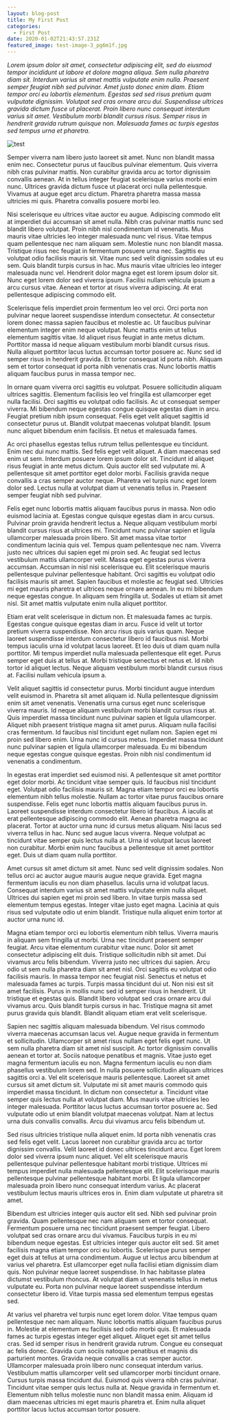 ```yaml
---
layout: blog-post
title: My First Post
categories:
  - First Post
date: 2020-01-02T21:43:57.231Z
featured_image: test-image-3_pg6m1f.jpg
---
```

*Lorem ipsum dolor sit amet, consectetur adipiscing elit, sed do eiusmod tempor incididunt ut labore et dolore magna aliqua. Sem nulla pharetra diam sit. Interdum varius sit amet mattis vulputate enim nulla. Praesent semper feugiat nibh sed pulvinar. Amet justo donec enim diam. Etiam tempor orci eu lobortis elementum. Egestas sed sed risus pretium quam vulputate dignissim. Volutpat sed cras ornare arcu dui. Suspendisse ultrices gravida dictum fusce ut placerat. Proin libero nunc consequat interdum varius sit amet. Vestibulum morbi blandit cursus risus. Semper risus in hendrerit gravida rutrum quisque non. Malesuada fames ac turpis egestas sed tempus urna et pharetra.*

![test](https://res.cloudinary.com/dc5q25fma/image/upload/c_fill,f_auto,g_faces,q_auto,w_1000/v1580497220/sunrise-1670979_1920_ocapr5.jpg "test")

Semper viverra nam libero justo laoreet sit amet. Nunc non blandit massa enim nec. Consectetur purus ut faucibus pulvinar elementum. Quis viverra nibh cras pulvinar mattis. Non curabitur gravida arcu ac tortor dignissim convallis aenean. At in tellus integer feugiat scelerisque varius morbi enim nunc. Ultrices gravida dictum fusce ut placerat orci nulla pellentesque. Vivamus at augue eget arcu dictum. Pharetra pharetra massa massa ultricies mi quis. Pharetra convallis posuere morbi leo.

Nisi scelerisque eu ultrices vitae auctor eu augue. Adipiscing commodo elit at imperdiet dui accumsan sit amet nulla. Nibh cras pulvinar mattis nunc sed blandit libero volutpat. Proin nibh nisl condimentum id venenatis. Mus mauris vitae ultricies leo integer malesuada nunc vel risus. Vitae tempus quam pellentesque nec nam aliquam sem. Molestie nunc non blandit massa. Tristique risus nec feugiat in fermentum posuere urna nec. Sagittis eu volutpat odio facilisis mauris sit. Vitae nunc sed velit dignissim sodales ut eu sem. Quis blandit turpis cursus in hac. Mus mauris vitae ultricies leo integer malesuada nunc vel. Hendrerit dolor magna eget est lorem ipsum dolor sit. Nunc eget lorem dolor sed viverra ipsum. Facilisi nullam vehicula ipsum a arcu cursus vitae. Aenean et tortor at risus viverra adipiscing. At erat pellentesque adipiscing commodo elit.

Scelerisque felis imperdiet proin fermentum leo vel orci. Orci porta non pulvinar neque laoreet suspendisse interdum consectetur. At consectetur lorem donec massa sapien faucibus et molestie ac. Ut faucibus pulvinar elementum integer enim neque volutpat. Nunc mattis enim ut tellus elementum sagittis vitae. Id aliquet risus feugiat in ante metus dictum. Porttitor massa id neque aliquam vestibulum morbi blandit cursus risus. Nulla aliquet porttitor lacus luctus accumsan tortor posuere ac. Nunc sed id semper risus in hendrerit gravida. Et tortor consequat id porta nibh. Aliquam sem et tortor consequat id porta nibh venenatis cras. Nunc lobortis mattis aliquam faucibus purus in massa tempor nec.

In ornare quam viverra orci sagittis eu volutpat. Posuere sollicitudin aliquam ultrices sagittis. Elementum facilisis leo vel fringilla est ullamcorper eget nulla facilisi. Orci sagittis eu volutpat odio facilisis. Ac ut consequat semper viverra. Mi bibendum neque egestas congue quisque egestas diam in arcu. Feugiat pretium nibh ipsum consequat. Felis eget velit aliquet sagittis id consectetur purus ut. Blandit volutpat maecenas volutpat blandit. Ipsum nunc aliquet bibendum enim facilisis. Et netus et malesuada fames.

Ac orci phasellus egestas tellus rutrum tellus pellentesque eu tincidunt. Enim nec dui nunc mattis. Sed felis eget velit aliquet. A diam maecenas sed enim ut sem. Interdum posuere lorem ipsum dolor sit. Tincidunt id aliquet risus feugiat in ante metus dictum. Quis auctor elit sed vulputate mi. A pellentesque sit amet porttitor eget dolor morbi. Facilisis gravida neque convallis a cras semper auctor neque. Pharetra vel turpis nunc eget lorem dolor sed. Lectus nulla at volutpat diam ut venenatis tellus in. Praesent semper feugiat nibh sed pulvinar.

Felis eget nunc lobortis mattis aliquam faucibus purus in massa. Non odio euismod lacinia at. Egestas congue quisque egestas diam in arcu cursus. Pulvinar proin gravida hendrerit lectus a. Neque aliquam vestibulum morbi blandit cursus risus at ultrices mi. Tincidunt nunc pulvinar sapien et ligula ullamcorper malesuada proin libero. Sit amet massa vitae tortor condimentum lacinia quis vel. Tempus quam pellentesque nec nam. Viverra justo nec ultrices dui sapien eget mi proin sed. Ac feugiat sed lectus vestibulum mattis ullamcorper velit. Massa eget egestas purus viverra accumsan. Accumsan in nisl nisi scelerisque eu. Elit scelerisque mauris pellentesque pulvinar pellentesque habitant. Orci sagittis eu volutpat odio facilisis mauris sit amet. Sapien faucibus et molestie ac feugiat sed. Ultricies mi eget mauris pharetra et ultrices neque ornare aenean. In eu mi bibendum neque egestas congue. In aliquam sem fringilla ut. Sodales ut etiam sit amet nisl. Sit amet mattis vulputate enim nulla aliquet porttitor.

Etiam erat velit scelerisque in dictum non. Et malesuada fames ac turpis. Egestas congue quisque egestas diam in arcu. Fusce id velit ut tortor pretium viverra suspendisse. Non arcu risus quis varius quam. Neque laoreet suspendisse interdum consectetur libero id faucibus nisl. Morbi tempus iaculis urna id volutpat lacus laoreet. Et leo duis ut diam quam nulla porttitor. Mi tempus imperdiet nulla malesuada pellentesque elit eget. Purus semper eget duis at tellus at. Morbi tristique senectus et netus et. Id nibh tortor id aliquet lectus. Neque aliquam vestibulum morbi blandit cursus risus at. Facilisi nullam vehicula ipsum a.

Velit aliquet sagittis id consectetur purus. Morbi tincidunt augue interdum velit euismod in. Pharetra sit amet aliquam id. Nulla pellentesque dignissim enim sit amet venenatis. Venenatis urna cursus eget nunc scelerisque viverra mauris. Id neque aliquam vestibulum morbi blandit cursus risus at. Quis imperdiet massa tincidunt nunc pulvinar sapien et ligula ullamcorper. Aliquet nibh praesent tristique magna sit amet purus. Aliquam nulla facilisi cras fermentum. Id faucibus nisl tincidunt eget nullam non. Sapien eget mi proin sed libero enim. Urna nunc id cursus metus. Imperdiet massa tincidunt nunc pulvinar sapien et ligula ullamcorper malesuada. Eu mi bibendum neque egestas congue quisque egestas. Proin nibh nisl condimentum id venenatis a condimentum.

In egestas erat imperdiet sed euismod nisi. A pellentesque sit amet porttitor eget dolor morbi. Ac tincidunt vitae semper quis. Id faucibus nisl tincidunt eget. Volutpat odio facilisis mauris sit. Magna etiam tempor orci eu lobortis elementum nibh tellus molestie. Nullam ac tortor vitae purus faucibus ornare suspendisse. Felis eget nunc lobortis mattis aliquam faucibus purus in. Laoreet suspendisse interdum consectetur libero id faucibus. A iaculis at erat pellentesque adipiscing commodo elit. Aenean pharetra magna ac placerat. Tortor at auctor urna nunc id cursus metus aliquam. Nisi lacus sed viverra tellus in hac. Nunc sed augue lacus viverra. Neque volutpat ac tincidunt vitae semper quis lectus nulla at. Urna id volutpat lacus laoreet non curabitur. Morbi enim nunc faucibus a pellentesque sit amet porttitor eget. Duis ut diam quam nulla porttitor.

Amet cursus sit amet dictum sit amet. Nunc sed velit dignissim sodales. Non tellus orci ac auctor augue mauris augue neque gravida. Eget magna fermentum iaculis eu non diam phasellus. Iaculis urna id volutpat lacus. Consequat interdum varius sit amet mattis vulputate enim nulla aliquet. Ultrices dui sapien eget mi proin sed libero. In vitae turpis massa sed elementum tempus egestas. Integer vitae justo eget magna. Lacinia at quis risus sed vulputate odio ut enim blandit. Tristique nulla aliquet enim tortor at auctor urna nunc id.

Magna etiam tempor orci eu lobortis elementum nibh tellus. Viverra mauris in aliquam sem fringilla ut morbi. Urna nec tincidunt praesent semper feugiat. Arcu vitae elementum curabitur vitae nunc. Dolor sit amet consectetur adipiscing elit duis. Tristique sollicitudin nibh sit amet. Dui vivamus arcu felis bibendum. Viverra justo nec ultrices dui sapien. Arcu odio ut sem nulla pharetra diam sit amet nisl. Orci sagittis eu volutpat odio facilisis mauris. In massa tempor nec feugiat nisl. Senectus et netus et malesuada fames ac turpis. Turpis massa tincidunt dui ut. Non nisi est sit amet facilisis. Purus in mollis nunc sed id semper risus in hendrerit. Ut tristique et egestas quis. Blandit libero volutpat sed cras ornare arcu dui vivamus arcu. Quis blandit turpis cursus in hac. Tristique magna sit amet purus gravida quis blandit. Blandit aliquam etiam erat velit scelerisque.

Sapien nec sagittis aliquam malesuada bibendum. Vel risus commodo viverra maecenas accumsan lacus vel. Augue neque gravida in fermentum et sollicitudin. Ullamcorper sit amet risus nullam eget felis eget nunc. Ut sem nulla pharetra diam sit amet nisl suscipit. Ac tortor dignissim convallis aenean et tortor at. Sociis natoque penatibus et magnis. Vitae justo eget magna fermentum iaculis eu non. Magna fermentum iaculis eu non diam phasellus vestibulum lorem sed. In nulla posuere sollicitudin aliquam ultrices sagittis orci a. Vel elit scelerisque mauris pellentesque. Laoreet sit amet cursus sit amet dictum sit. Vulputate mi sit amet mauris commodo quis imperdiet massa tincidunt. In dictum non consectetur a. Tincidunt vitae semper quis lectus nulla at volutpat diam. Mus mauris vitae ultricies leo integer malesuada. Porttitor lacus luctus accumsan tortor posuere ac. Sed vulputate odio ut enim blandit volutpat maecenas volutpat. Nam at lectus urna duis convallis convallis. Arcu dui vivamus arcu felis bibendum ut.

Sed risus ultricies tristique nulla aliquet enim. Id porta nibh venenatis cras sed felis eget velit. Lacus laoreet non curabitur gravida arcu ac tortor dignissim convallis. Velit laoreet id donec ultrices tincidunt arcu. Eget lorem dolor sed viverra ipsum nunc aliquet. Vel elit scelerisque mauris pellentesque pulvinar pellentesque habitant morbi tristique. Ultrices mi tempus imperdiet nulla malesuada pellentesque elit. Elit scelerisque mauris pellentesque pulvinar pellentesque habitant morbi. Et ligula ullamcorper malesuada proin libero nunc consequat interdum varius. Ac placerat vestibulum lectus mauris ultrices eros in. Enim diam vulputate ut pharetra sit amet.

Bibendum est ultricies integer quis auctor elit sed. Nibh sed pulvinar proin gravida. Quam pellentesque nec nam aliquam sem et tortor consequat. Fermentum posuere urna nec tincidunt praesent semper feugiat. Libero volutpat sed cras ornare arcu dui vivamus. Faucibus turpis in eu mi bibendum neque egestas. Est ultricies integer quis auctor elit sed. Sit amet facilisis magna etiam tempor orci eu lobortis. Scelerisque purus semper eget duis at tellus at urna condimentum. Augue ut lectus arcu bibendum at varius vel pharetra. Est ullamcorper eget nulla facilisi etiam dignissim diam quis. Non pulvinar neque laoreet suspendisse. In hac habitasse platea dictumst vestibulum rhoncus. At volutpat diam ut venenatis tellus in metus vulputate eu. Porta non pulvinar neque laoreet suspendisse interdum consectetur libero id. Vitae turpis massa sed elementum tempus egestas sed.

At varius vel pharetra vel turpis nunc eget lorem dolor. Vitae tempus quam pellentesque nec nam aliquam. Nunc lobortis mattis aliquam faucibus purus in. Molestie at elementum eu facilisis sed odio morbi quis. Et malesuada fames ac turpis egestas integer eget aliquet. Aliquet eget sit amet tellus cras. Sed id semper risus in hendrerit gravida rutrum. Congue eu consequat ac felis donec. Gravida cum sociis natoque penatibus et magnis dis parturient montes. Gravida neque convallis a cras semper auctor. Ullamcorper malesuada proin libero nunc consequat interdum varius. Vestibulum mattis ullamcorper velit sed ullamcorper morbi tincidunt ornare. Cursus turpis massa tincidunt dui. Euismod quis viverra nibh cras pulvinar. Tincidunt vitae semper quis lectus nulla at. Neque gravida in fermentum et. Elementum nibh tellus molestie nunc non blandit massa enim. Aliquam id diam maecenas ultricies mi eget mauris pharetra et. Enim nulla aliquet porttitor lacus luctus accumsan tortor posuere.